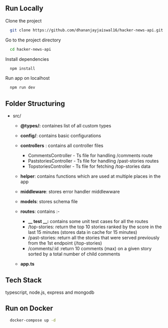 
## Run Locally

Clone the project

```bash
  git clone https://github.com/dhananjayjaiswal16/hacker-news-api.git
```

Go to the project directory

```bash
  cd hacker-news-api
```

Install dependencies

```bash
  npm install
```

Run app on localhost

```bash
  npm run dev
```


## Folder Structuring

- src/
  - **@types/:** containes list of all custom types

  - **config/**: contains basic configurations

  - **controllers** : contains all controller files
    - CommentsController - Ts file for handling /comments route
    - PaststoriesController - Ts file for handling /past-stories routes
    - TopstoriesController - Ts file for fetching /top-stories data

  - **helper**: contains functions which are used at multiple places in the app
  - **middleware**: stores error handler middlewware
  - **models**: stores schema file
  - **routes**: contains :-
    - **__ test __:** contains some unit test cases for all the routes
    - /top-stories: return the top 10 stories ranked by the score in the last 15 minutes (stores data in cache for 15 minutes)
    - /past-stories: return all the stories that were served previously from the 1st endpoint (/top-stories)
    - /comments/:id :return 10 comments (max) on a given story sorted by a total number of child comments

  - **app.ts**
  

## Tech Stack
typescript, node.js, express and mongodb


## Run on Docker

```bash
  docker-compose up -d
```


